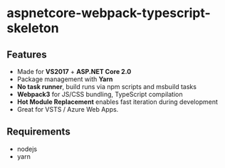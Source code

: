 ﻿# aspnetcore-webpack-typescript-skeleton

## Features

* Made for **VS2017** + **ASP.NET Core 2.0**
* Package management with **Yarn**
* **No task runner**, build runs via npm scripts and msbuild tasks
* **Webpack3** for JS/CSS bundling, TypeScript compilation
* **Hot Module Replacement** enables fast iteration during development
* Great for VSTS / Azure Web Apps.

## Requirements
* nodejs
* yarn